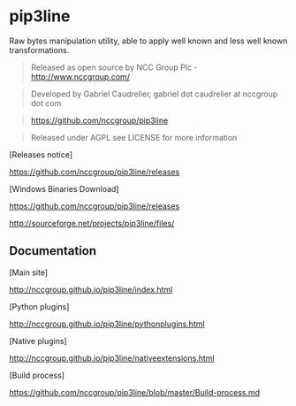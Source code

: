 pip3line
========

Raw bytes manipulation utility, able to apply well known and less well known transformations.

> Released as open source by NCC Group Plc - http://www.nccgroup.com/

> Developed by Gabriel Caudrelier, gabriel dot caudrelier at nccgroup dot com

> https://github.com/nccgroup/pip3line

> Released under AGPL see LICENSE for more information

[Releases notice]

https://github.com/nccgroup/pip3line/releases

[Windows Binaries Download]

https://github.com/nccgroup/pip3line/releases

http://sourceforge.net/projects/pip3line/files/

## Documentation

[Main site]

http://nccgroup.github.io/pip3line/index.html

[Python plugins]

http://nccgroup.github.io/pip3line/pythonplugins.html

[Native plugins]

http://nccgroup.github.io/pip3line/nativeextensions.html

[Build process]

https://github.com/nccgroup/pip3line/blob/master/Build-process.md
